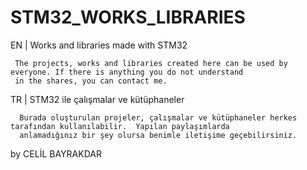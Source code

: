 # STM32_WORKS_LIBRARIES
EN | Works and libraries made with STM32
    
     The projects, works and libraries created here can be used by everyone. If there is anything you do not understand
     in the shares, you can contact me.
     

TR |  STM32 ile çalışmalar ve kütüphaneler 

      Burada oluşturulan projeler, çalışmalar ve kütüphaneler herkes tarafından kullanılabilir.  Yapılan paylaşımlarda
      anlamadığınız bir şey olursa benimle iletişime geçebilirsiniz. 

by CELİL BAYRAKDAR 
